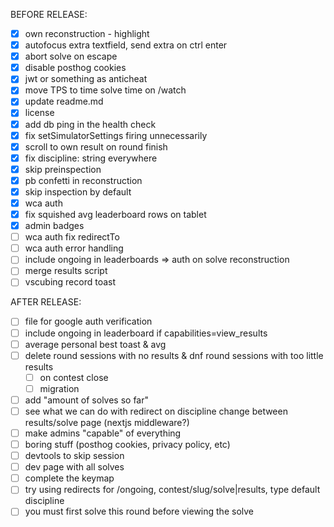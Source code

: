 BEFORE RELEASE:
- [x] own reconstruction - highlight
- [x] autofocus extra textfield, send extra on ctrl enter
- [x] abort solve on escape
- [x] disable posthog cookies
- [x] jwt or something as anticheat 
- [x] move TPS to time solve time on /watch
- [x] update readme.md
- [x] license
- [x] add db ping in the health check
- [x] fix setSimulatorSettings firing unnecessarily
- [x] scroll to own result on round finish
- [x] fix discipline: string everywhere
- [x] skip preinspection
- [x] pb confetti in reconstruction
- [x] skip inspection by default 
- [x] wca auth
- [x] fix squished avg leaderboard rows on tablet
- [x] admin badges
- [ ] wca auth fix redirectTo
- [ ] wca auth error handling
- [ ] include ongoing in leaderboards => auth on solve reconstruction
- [ ] merge results script
- [ ] vscubing record toast

AFTER RELEASE:
- [ ] file for google auth verification
- [ ] include ongoing in leaderboard if capabilities=view_results
- [ ] average personal best toast & avg 
- [ ] delete round sessions with no results & dnf round sessions with too little results
    - [ ] on contest close
    - [ ] migration
- [ ] add "amount of solves so far" 
- [ ] see what we can do with redirect on discipline change between results/solve page (nextjs middleware?)
- [ ] make admins "capable" of everything
- [ ] boring stuff (posthog cookies, privacy policy, etc)
- [ ] devtools to skip session
- [ ] dev page with all solves
- [ ] complete the keymap
- [ ] try using redirects for /ongoing, contest/slug/solve|results, type default discipline
- [ ] you must first solve this round before viewing the solve
